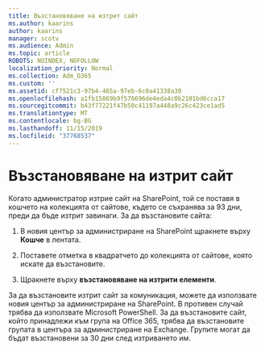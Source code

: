 ```yaml
---
title: Възстановяване на изтрит сайт
ms.author: kaarins
author: kaarins
manager: scotv
ms.audience: Admin
ms.topic: article
ROBOTS: NOINDEX, NOFOLLOW
localization_priority: Normal
ms.collection: Adm_O365
ms.custom: ''
ms.assetid: cf7521c3-97b4-465a-97eb-6c0a41338a30
ms.openlocfilehash: a1fb15869b9f576696de4eda4c0b2101bd6cca17
ms.sourcegitcommit: b43f77221f47b50c41197a448a9c26c423ce1ad5
ms.translationtype: MT
ms.contentlocale: bg-BG
ms.lasthandoff: 11/15/2019
ms.locfileid: "37768537"
---
```

# <a name="restore-a-deleted-site"></a>Възстановяване на изтрит сайт

Когато администратор изтрие сайт на SharePoint, той се поставя в кошчето на колекцията от сайтове, където се съхранява за 93 дни, преди да бъде изтрит завинаги. За да възстановите сайта:
  
1. В новия център за администриране на SharePoint щракнете върху **Кошче** в лентата. 
    
2. Поставете отметка в квадратчето до колекцията от сайтове, която искате да възстановите.
    
3. Щракнете върху **възстановяване на изтрити елементи**.
    
За да възстановите изтрит сайт за комуникация, можете да използвате новия център за администриране на SharePoint. В противен случай трябва да използвате Microsoft PowerShell. За да възстановите сайт, който принадлежи към група на Office 365, трябва да възстановите групата в центъра за администриране на Exchange. Групите могат да бъдат възстановени за 30 дни след изтриването им.
  

